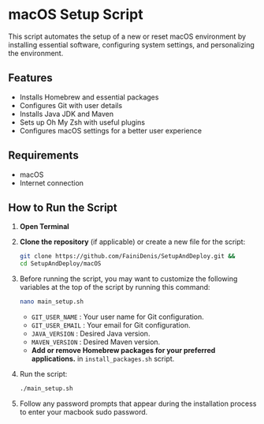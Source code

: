 # macOS Setup Script

This script automates the setup of a new or reset macOS environment by installing essential software, configuring system settings, and personalizing the environment.

## Features

- Installs Homebrew and essential packages
- Configures Git with user details
- Installs Java JDK and Maven
- Sets up Oh My Zsh with useful plugins
- Configures macOS settings for a better user experience

## Requirements

- macOS
- Internet connection

## How to Run the Script

1. **Open Terminal**

2. **Clone the repository** (if applicable) or create a new file for the script:

   ```zsh
   git clone https://github.com/FainiDenis/SetupAndDeploy.git &&
   cd SetupAndDeploy/macOS
   ```
3. Before running the script, you may want to customize the following variables at the top of the script by running this command:
   ```zsh
   nano main_setup.sh
   ```
   - `GIT_USER_NAME` : Your user name for Git configuration.
   - `GIT_USER_EMAIL` : Your email for Git configuration.
   - `JAVA_VERSION` : Desired Java version.
   - `MAVEN_VERSION` : Desired Maven version.
   - **Add or remove Homebrew packages for your preferred applications.** in `install_packages.sh` script.

4. Run the script:
   ```zsh
   ./main_setup.sh
   ```

5. Follow any password prompts that appear during the installation process to enter your macbook sudo password.